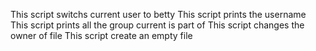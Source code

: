 This script switchs current user to betty
This script prints the username
This script prints all the group current is part of
This script changes the owner of file
This script create an empty file
